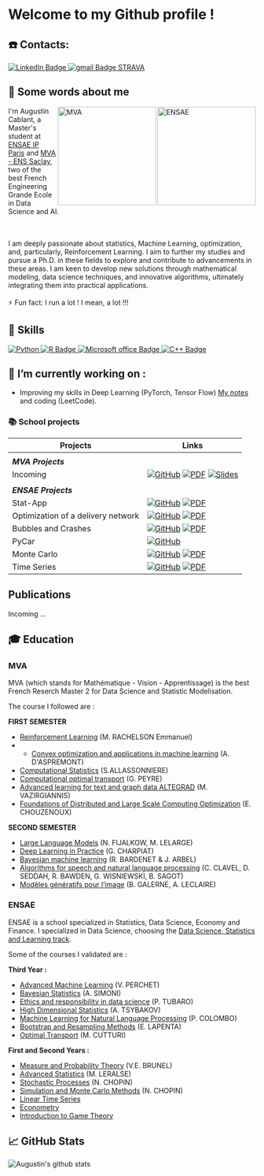 # Welcome to my Github profile ! 

## ☎️ Contacts: 
<div id="badges">
  <a href="https://www.linkedin.com/in/augustin-cablant-70362518b/">
    <img src="https://img.shields.io/badge/LinkedIn-blue?style=for-the-badge&logo=linkedin&logoColor=white" alt="LinkedIn Badge"/>
  </a>
  <a href="augustin.cablantca@gmail.com">
    <img src="https://img.shields.io/badge/Gmail-D14836?style=for-the-badge&logo=gmail&logoColor=white" alt="gmail Badge"/>
  </a>
  <a href="https://www.strava.com/athletes/127811782">
    STRAVA
  </a>
</div>

## 👋 Some words about me
<div>
    <img align="right" src="https://upload.wikimedia.org/wikipedia/commons/e/ec/LOGO-ENSAE.png" alt="ENSAE" width="200">
    <img align="right" src="https://centreborelli.ens-paris-saclay.fr/sites/centre_borelli/files/styles/img__320x240__crop_main/public/media/images/logo_mva_935x701.jpg?itok=RJOngZkC" alt="MVA" width="200">
  
 I'm Augustin Cablant, a Master's student at [ENSAE IP Paris](https://www.ensae.fr/en) and [MVA - ENS Saclay](https://www.master-mva.com/), two of the best French Engineering Grande Ecole in Data Science and AI.

  <br>
  <br>
I am deeply passionate about statistics, Machine Learning, optimization, and, particularly, Reinforcement Learning. I aim to further my studies and pursue a Ph.D. in these fields to explore and contribute to advancements in these areas. I am keen to develop new solutions through mathematical modeling, data science techniques, and innovative algorithms, ultimately integrating them into practical applications.

  <br>
  <br>
⚡ Fun fact: I run a lot ! I mean, a lot !!! 

<!--
A few words about my running (optional and non-academic):

<img align="right" src="https://github.com/AugustinCablant/coach/blob/main/training_volume.png" alt="Volume" width="500">

**Events** : 
- **Course à Conflans-Sainte-Honorine** : Mon père ne peut participer à une course pour raison médicale, il me confie donc son dossard et je gagne la course à la surprise générale avec des baskets trouées. [LINK]('https://www.leparisien.fr/yvelines-78/conflans-sainte-honorine-la-culture-dans-la-course-24-06-2018-7790922.php')
- **UTMB Jeune** : Après avoir remporté la course de Conflans,<br> je décide de m'inscrire à la course jeune de l'UTMB, c'est dur ... [LINK]("https://utmb.world/fr/utmb-index/races/4365.utmb--ycc.2018")
- **Course à Triel** : Entre mes deux années de prépa,<br> je m'inscris à la course locale, que je remporte ... [LINK]("https://www.sartrouville-athle.fr/wp-content/uploads/2021/08/resultats-triel-13-km.pdf")
- **Ekiden 2022** : Fin des concours (écrit), je participe à un ekiden avec Ginette (ma prépa).<br> Nous arrivons à la troisième place et j'ai le meilleur temps des participants sur 10km (environ 34 minutes). 
- **ECOTRAIL 2023** : Première course que je prépare vraiment : vélo et côtes !<br> Je pars avec la tête de course mais une erreur de parcours au km 9 ... Je termine dans le top30, avec 8km de plus que les autres participants, et une remontada folle !<br> Beaucoup de déception ce jour-là, j'aurais pu faire top3 selon moi.
- **UTMB 2023** : Je décide de participer à la course jeune de l'UTMB.<br> Encore une fois, beaucoup de travail en côtes. Cette année le niveau est relevé,<br> je termine à la 23e position, 2 places derrière Baptiste Cartieaux, un AS chez les jeunes !
- **Marathon de Rennes 2023** : Pour mon anniversaire (22 ans) je décide de faire un marathon sans préparation.<br> Il y a Lyon ou Rennes le 22 octobre, j'opte pour Rennes et m'en tire avec un 2h33 tout plaisir !
- **Boulbi 2023 (élément déclencheur)** : Après avoir participé à une séance collective du TRC, je décide de partir sur le semi de Boulogne sans véritable préparation mais avec la barre des 1h10 en tête.<br> Malheureusement (sans grande surprise), j'explose : 1h11. Je suis déçu et frustré.
- **10km de Issy** : Je participe au 10km de Issy, j'ai commencé à m'entraîner sérieusement et passe de belles séances.<br> Je viens pour le sub 32 et repars avec un 32:10. Fin de course mitigée, j'en ai encore dans le sac donc un peu de frustration ...<br> Ce n'est que partie remise !
- **Prom'Classic** : Je participe à la prom'classic. Ambiance de fou furieux, entraînement de fou furieux.<br> J'ai tout pour reussir ! J'en ai peut-être trop fait à l'entraînement car veille de la course je tombe dans les pommes lors de mes accels'.<br> J'ai pas fait le déplacement pour rien, je m'aligne donc sur la ligne de départ. Résultat : 31'06. Je suis content, mais j'ai encore les crocs !
- **France de Cross et Semi de Lille**: Après avoir écouté le podcast de Runnix sur Etienne Daguinos, je décide de tenter l'enchaînement France de cross -> Semi de Lille,<br> qui marche plutôt bien ! 108e position aux France de cross sur un parcours pas facile et un joli 1h05'42 sur semi ...<br> La progression continue !
- **10km de Valenciennes**: Après Lille, je n'ai plus qu'un objectif en tête : validé le fameux sub 30.<br> Je passe de très belles séances, m'entraîne bien, récupère bien.<br> Je décide donc de m'aligner sur les 10km de Valenciennes. Je fais 30:15 (passage au 5km en 14:36), joli popcorn ! Je ne perds jamais, j'apprends.
- **Piste acte I**: Début de la saison de piste (que je n'ai pas envie de faire). J'essaye de me motiver car on me dit que ça va me faire progresser sur la route.<br> J'execute donc. Premier tour des interclubs, pop corn total sur 3000m avec un 8:39. Beaucoup de déception ...<br> Je commence à avoir du mal à m'entraîner, je perds la motivation. Fin du mois, 5000m de St Maur que je remporte en 14:40. Je suis toujours frustré.
- **Piste acte II**: Je m'entraîne tant bien que mal, je passe quelques séances.<br> Mais je sens que je commence à être fatigué. Je vise 14:10 sur 5000m et je pense que j'en ai les capacités.<br> Malheureusement, je ne parviens pas à efffectuer ce chrono et réalise deux fois 14:30 (Cergy puis FAST5000).
- **Bilan de ma première saison**: Je décide de faire une coupure sur une partie de juillet et août afin de me régénérer.<br> J'ai beaucoup d'objectifs en tête mais si je retiens une chose de ma saison d'athlé, c'est que j'ai aussi besoin des études pour être stimulé.<br> J'ai très hâte de débuter mon master 2 au MVA à la rentrée de septembre et souhaite concilier mon cursus académique avec mes aventures sportives.
 !-->
  
</div>

## 📝 Skills 
<div id="badges">
  <a href=""><img src="https://img.shields.io/badge/Python-14354C?style=for-the-badge&logo=python&logoColor=white" alt="Python"/>
  </a>
  <a href="R">
    <img src="https://img.shields.io/badge/R-276DC3?style=for-the-badge&logo=r&logoColor=white" alt="R Badge"/>
    </a>
  <a href="Microsoft office">
    <img src="https://img.shields.io/badge/Microsoft_Office-D83B01?style=for-the-badge&logo=microsoft-office&logoColor=white" alt="Microsoft office Badge"/>
  </a>
  <a href="C++">
    <img src="https://img.shields.io/badge/C%2B%2B-00599C?style=for-the-badge&logo=c%2B%2B&logoColor=white" alt="C++ Badge"/>
    </a>
</div>

## 🔎 I’m currently working on : 
- Improving my skills in Deep Learning (PyTorch, Tensor Flow) [My notes](https://github.com/AugustinCablant/Learning-ML/blob/main/MACHINE_LEARNING.pdf) and coding (LeetCode).

### 📚 School projects 

| Projects | Links |
|---|---|
|  |  |
| **_MVA Projects_** |  |
| Incoming | [![GitHub](https://img.shields.io/badge/github-%23121011.svg?style=flat&logo=github&logoColor=white)]() [![PDF](https://img.shields.io/badge/📄_PDF-blue)]() [![Slides](https://img.shields.io/badge/📄_Slides-red)]()  |
|  |  |
| **_ENSAE Projects_** |  |
| Stat-App | [![GitHub](https://img.shields.io/badge/github-%23121011.svg?style=flat&logo=github&logoColor=white)](https://github.com/yassprogramme/Stat-App/tree/main/codes) [![PDF](https://img.shields.io/badge/📄_PDF-blue)](https://github.com/yassprogramme/Stat-App/tree/main/PDF)  |
| Optimization of a delivery network | [![GitHub](https://img.shields.io/badge/github-%23121011.svg?style=flat&logo=github&logoColor=white)](https://github.com/AugustinCablant/Optimisation-d-un-r-seau-de-livraison/blob/main/Optimisation_reseau.ipynb) [![PDF](https://img.shields.io/badge/📄_PDF-blue)](https://github.com/AugustinCablant/Optimisation-d-un-r-seau-de-livraison/blob/main/Rapport_projet_de_programmation.pdf)  |
| Bubbles and Crashes | [![GitHub](https://img.shields.io/badge/github-%23121011.svg?style=flat&logo=github&logoColor=white)](https://github.com/AugustinCablant/Bubbles-crashes-and-intermittency/blob/main/Bubbles_and_crashes.ipynb) [![PDF](https://img.shields.io/badge/📄_PDF-blue)](https://github.com/AugustinCablant/Bubbles-crashes-and-intermittency/blob/main/Bubbles__crashes_and_intermittency_in_agent_based_market_models%20(1).pdf) |
| PyCar | [![GitHub](https://img.shields.io/badge/github-%23121011.svg?style=flat&logo=github&logoColor=white)](https://github.com/AugustinCablant/PyCar)  |
| Monte Carlo |  [![GitHub](https://img.shields.io/badge/github-%23121011.svg?style=flat&logo=github&logoColor=white)](https://github.com/AugustinCablant/Monte-Carlo-project/blob/main/notebook.ipynb) [![PDF](https://img.shields.io/badge/📄_PDF-blue)](https://github.com/AugustinCablant/Monte-Carlo-project/blob/main/paper.pdf) |
| Time Series |  [![GitHub](https://img.shields.io/badge/github-%23121011.svg?style=flat&logo=github&logoColor=white)](https://github.com/AugustinCablant/Time-Series/blob/main/acablant_gglorieux.R) [![PDF](https://img.shields.io/badge/📄_PDF-blue)](https://github.com/AugustinCablant/Time-Series/blob/main/TS.pdf) |

## Publications
Incoming ... 

## 🎓 Education


### MVA

MVA (which stands for Mathématique - Vision - Apprentissage) is the best French Reserch Master 2 for Data Science and Statistic Modelisation. 

The course I followed are :

**FIRST SEMESTER**
* [Reinforcement Learning](https://www.master-mva.com/cours/reinforcement-learning-2/) (M. RACHELSON Emmanuel)
* * [Convex optimization and applications in machine learning](https://www.master-mva.com/cours/convex-optimization-and-applications-in-machine-learning/) (A. D'ASPREMONT)
* [Computational Statistics](https://www.master-mva.com/cours/computational-statistics/) (S.ALLASSONNIERE)
* [Computational optimal transport](https://www.master-mva.com/cours/computational-optimal-transport/) (G. PEYRE)
* [Advanced learning for text and graph data ALTEGRAD](https://www.master-mva.com/cours/cat-advanced-learning-for-text-and-graph-data-altegrad/) (M. VAZIRGIANNIS)
* [Foundations of Distributed and Large Scale Computing Optimization](https://www.master-mva.com/cours/foundations-of-distributed-and-large-scale-computing-optimization/) (E. CHOUZENOUX)




**SECOND SEMESTER**
* [Large Language Models](https://www.master-mva.com/cours/large-language-models-introduction-and-applications-for-code/) (N. FIJALKOW, M. LELARGE)
* [Deep Learning in Practice](https://www.master-mva.com/cours/deep-learning-in-practice/) (G. CHARPIAT)
* [Bayesian machine learning](https://www.master-mva.com/cours/bayesian-machine-learning/) (R. BARDENET & J. ARBEL)
* [Algorithms for speech and natural language processing](https://www.master-mva.com/cours/algorithms-for-speech-and-natural-language-processing/) (C. CLAVEL, D. SEDDAH, R. BAWDEN, G. WISNIEWSKI, B. SAGOT)
* [Modèles génératifs pour l’image](https://www.master-mva.com/cours/modeles-generatifs-pour-l-image/) (B. GALERNE, A. LECLAIRE)


### ENSAE

ENSAE is a school specialized in Statistics, Data Science, Economy and Finance. 
I specialized in Data Science, choosing the [Data Science, Statistics and Learning track](https://www.ensae.fr/en/education/ingenieur-ensae-program/third-year/data-science-statistics-and-learning). 

Some of the courses I validated are :

 __Third Year :__
 
* [Advanced Machine Learning](https://www.ensae.fr/courses/381) (V. PERCHET)
* [Bayesian Statistics](https://www.ensae.fr/courses/164) (A. SIMONI)
* [Ethics and responsibility in data science](https://www.ensae.fr/courses/6122) (P. TUBARO)
* [High Dimensional Statistics](https://www.ensae.fr/courses/2598) (A. TSYBAKOV)
* [Machine Learning for Natural Language Processing](https://www.ensae.fr/courses/4237) (P. COLOMBO)
* [Bootstrap and Resampling Methods](https://www.ensae.fr/courses/177) (E. LAPENTA)
* [Optimal Transport](https://www.ensae.fr/courses/3449) (M. CUTTURI)

  
 __First and Second Years :__
 
* [Measure and Probability Theory](https://www.ensae.fr/courses/2701) (V.E. BRUNEL)
* [Advanced Statistics](https://www.ensae.fr/courses/1015-statistique-2) (M. LERALSE)
* [Stochastic Processes](https://www.ensae.fr/courses/4432-introduction-aux-processus) (N. CHOPIN)
* [Simulation and Monte Carlo Methods](https://www.ensae.fr/courses/328) (N. CHOPIN)
* [Linear Time Series](https://www.ensae.fr/courses/6106)
* [Econometry](https://www.ensae.fr/courses/6104)
* [Introduction to Game Theory](https://www.ensae.fr/courses/1005-theorie-des-jeux)

## :chart_with_upwards_trend: GitHub Stats 
<picture>
  <source
    srcset="https://github-readme-stats.vercel.app/api?username=AugustinCablant&show_icons=true"
    media="(prefers-color-scheme: light), (prefers-color-scheme: no-preference)"
  />
  <img src="https://github-readme-stats.vercel.app/api?username=AugustinCablant&show_icons=true&include_all_commits=true" 
  alt="Augustin's github stats"/>
</picture>

<!--
**AugustinCablant/AugustinCablant** is a ✨ _special_ ✨ repository because its `README.md` (this file) appears on your GitHub profile.

Here are some ideas to get you started:

- 🔭 I’m currently working on ...
- 🌱 I’m currently learning ...
- 👯 I’m looking to collaborate on ...
- 🤔 I’m looking for help with ...
- 💬 Ask me about ...
- 📫 How to reach me: ...
- 😄 Pronouns: ...
- ⚡ Fun fact: ...
-->
